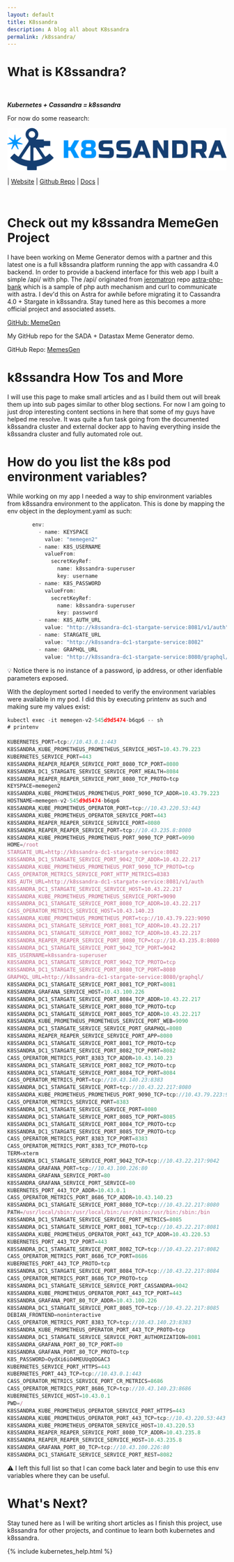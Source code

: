 ```yaml
---
layout: default
title: K8ssandra
description: A blog all about K8ssandra
permalink: /k8ssandra/
---
```


# What is K8ssandra?
<br>

<b><i>Kubernetes + Cassandra = k8ssandra</i></b>


For now do some reasearch:

![Branching](/assets/images/k8ssandra-horizontal.jpg)

| [Website](https://k8ssandra.io/)        | [Github Repo](https://github.com/k8ssandra)          | [Docs](https://k8ssandra.io/docs/) |

<p>&nbsp;</p>

# Check out my k8ssandra MemeGen Project

I have been working on Meme Generator demos with a partner and this latest one is a full k8ssandra platform running the app with cassandra 4.0 backend.  In order to provide a backend interface for this web app I built a simple /api/ with php.  The /api/ originated from [jeromatron](https://github.com/jeromatron) repo [astra-php-bank](https://github.com/jeromatron/astra-php-bank) which is a sample of php auth mechanism and curl to communicate with astra.  I dev'd this on Astra for awhile before migrating it to Cassandra 4.0 + Stargate in k8ssandra.  Stay tuned here as this becomes a more official project and associated assets.

<div class="mui-container">
    <div class="home mui-row">
      <div class="mui-col-md-6">
        <article class="mui-panel">
          <div class="bg-holder bg-deep-purple" style="background:url(/assets/images/database.jpg) no-repeat center center">
            <span class="post-list-title">
              <a class="post-link" href="https://github.com/ds-steven-matison/MemesGen">GitHub: MemeGen</a>
            </span>
            <div class="img-overlay"></div>
            <a href="https://github.com/ds-steven-matison/MemesGen" class="overlay"></a>
          </div>
          <div class="post-data">
            <p class="post-excerpt">My GitHub repo for the SADA + Datastax Meme Generator demo.</p>
            GitHub Repo: <a href="https://github.com/ds-steven-matison/MemesGen">MemesGen</a>
          </div>
        </article>
    </div>
  </div>
</div>

# k8ssandra How Tos and More

I will use this page to make small articles and as I build them out will break them up into sub pages similar to other blog sections.  For now I am going to just drop interesting content sections in here that some of my guys have helped me resolve.  It was quite a fun task going from the documented k8ssandra cluster and external docker app to having everything inside the k8ssandra cluster and fully automated role out.   

# How do you list the k8s pod environment variables?

While working on my app I needed a way to ship environment variables from k8ssandra environment to the applicaton.  This is done by mapping the env object in the deployment.yaml as such:

```js
        env:
          - name: KEYSPACE
            value: "memegen2"
          - name: K8S_USERNAME
            valueFrom:
              secretKeyRef:
                name: k8ssandra-superuser 
                key: username
          - name: K8S_PASSWORD
            valueFrom: 
              secretKeyRef:
                name: k8ssandra-superuser 
                key: password               
          - name: K8S_AUTH_URL
            value: "http://k8ssandra-dc1-stargate-service:8081/v1/auth"
          - name: STARGATE_URL
            value: "http://k8ssandra-dc1-stargate-service:8082"
          - name: GRAPHQL_URL
            value: "http://k8ssandra-dc1-stargate-service:8080/graphql/"
```
:bulb: Notice there is no instance of a password, ip address, or other idenfiable parameters exposed.


With the deployment sorted I needed to verify the environment variables were available in my pod.  I did this by executing printenv as such and making sure my values exist:

```js
kubectl exec -it memegen-v2-545d9d5474-b6qp6 -- sh 
# printenv

KUBERNETES_PORT=tcp://10.43.0.1:443
K8SSANDRA_KUBE_PROMETHEUS_PROMETHEUS_SERVICE_HOST=10.43.79.223
KUBERNETES_SERVICE_PORT=443
K8SSANDRA_REAPER_REAPER_SERVICE_PORT_8080_TCP_PORT=8080
K8SSANDRA_DC1_STARGATE_SERVICE_SERVICE_PORT_HEALTH=8084
K8SSANDRA_REAPER_REAPER_SERVICE_PORT_8080_TCP_PROTO=tcp
KEYSPACE=memegen2
K8SSANDRA_KUBE_PROMETHEUS_PROMETHEUS_PORT_9090_TCP_ADDR=10.43.79.223
HOSTNAME=memegen-v2-545d9d5474-b6qp6
K8SSANDRA_KUBE_PROMETHEUS_OPERATOR_PORT=tcp://10.43.220.53:443
K8SSANDRA_KUBE_PROMETHEUS_OPERATOR_SERVICE_PORT=443
K8SSANDRA_REAPER_REAPER_SERVICE_SERVICE_PORT=8080
K8SSANDRA_REAPER_REAPER_SERVICE_PORT=tcp://10.43.235.8:8080
K8SSANDRA_KUBE_PROMETHEUS_PROMETHEUS_PORT_9090_TCP_PORT=9090
HOME=/root
STARGATE_URL=http://k8ssandra-dc1-stargate-service:8082
K8SSANDRA_DC1_STARGATE_SERVICE_PORT_9042_TCP_ADDR=10.43.22.217
K8SSANDRA_KUBE_PROMETHEUS_PROMETHEUS_PORT_9090_TCP_PROTO=tcp
CASS_OPERATOR_METRICS_SERVICE_PORT_HTTP_METRICS=8383
K8S_AUTH_URL=http://k8ssandra-dc1-stargate-service:8081/v1/auth
K8SSANDRA_DC1_STARGATE_SERVICE_SERVICE_HOST=10.43.22.217
K8SSANDRA_KUBE_PROMETHEUS_PROMETHEUS_SERVICE_PORT=9090
K8SSANDRA_DC1_STARGATE_SERVICE_PORT_8080_TCP_ADDR=10.43.22.217
CASS_OPERATOR_METRICS_SERVICE_HOST=10.43.140.23
K8SSANDRA_KUBE_PROMETHEUS_PROMETHEUS_PORT=tcp://10.43.79.223:9090
K8SSANDRA_DC1_STARGATE_SERVICE_PORT_8081_TCP_ADDR=10.43.22.217
K8SSANDRA_DC1_STARGATE_SERVICE_PORT_8082_TCP_ADDR=10.43.22.217
K8SSANDRA_REAPER_REAPER_SERVICE_PORT_8080_TCP=tcp://10.43.235.8:8080
K8SSANDRA_DC1_STARGATE_SERVICE_PORT_9042_TCP_PORT=9042
K8S_USERNAME=k8ssandra-superuser
K8SSANDRA_DC1_STARGATE_SERVICE_PORT_9042_TCP_PROTO=tcp
K8SSANDRA_DC1_STARGATE_SERVICE_PORT_8080_TCP_PORT=8080
GRAPHQL_URL=http://k8ssandra-dc1-stargate-service:8080/graphql/
K8SSANDRA_DC1_STARGATE_SERVICE_PORT_8081_TCP_PORT=8081
K8SSANDRA_GRAFANA_SERVICE_HOST=10.43.100.226
K8SSANDRA_DC1_STARGATE_SERVICE_PORT_8084_TCP_ADDR=10.43.22.217
K8SSANDRA_DC1_STARGATE_SERVICE_PORT_8080_TCP_PROTO=tcp
K8SSANDRA_DC1_STARGATE_SERVICE_PORT_8085_TCP_ADDR=10.43.22.217
K8SSANDRA_KUBE_PROMETHEUS_PROMETHEUS_SERVICE_PORT_WEB=9090
K8SSANDRA_DC1_STARGATE_SERVICE_SERVICE_PORT_GRAPHQL=8080
K8SSANDRA_REAPER_REAPER_SERVICE_SERVICE_PORT_APP=8080
K8SSANDRA_DC1_STARGATE_SERVICE_PORT_8081_TCP_PROTO=tcp
K8SSANDRA_DC1_STARGATE_SERVICE_PORT_8082_TCP_PORT=8082
CASS_OPERATOR_METRICS_PORT_8383_TCP_ADDR=10.43.140.23
K8SSANDRA_DC1_STARGATE_SERVICE_PORT_8082_TCP_PROTO=tcp
K8SSANDRA_DC1_STARGATE_SERVICE_PORT_8084_TCP_PORT=8084
CASS_OPERATOR_METRICS_PORT=tcp://10.43.140.23:8383
K8SSANDRA_DC1_STARGATE_SERVICE_PORT=tcp://10.43.22.217:8080
K8SSANDRA_KUBE_PROMETHEUS_PROMETHEUS_PORT_9090_TCP=tcp://10.43.79.223:9090
CASS_OPERATOR_METRICS_SERVICE_PORT=8383
K8SSANDRA_DC1_STARGATE_SERVICE_SERVICE_PORT=8080
K8SSANDRA_DC1_STARGATE_SERVICE_PORT_8085_TCP_PORT=8085
K8SSANDRA_DC1_STARGATE_SERVICE_PORT_8084_TCP_PROTO=tcp
K8SSANDRA_DC1_STARGATE_SERVICE_PORT_8085_TCP_PROTO=tcp
CASS_OPERATOR_METRICS_PORT_8383_TCP_PORT=8383
CASS_OPERATOR_METRICS_PORT_8383_TCP_PROTO=tcp
TERM=xterm
K8SSANDRA_DC1_STARGATE_SERVICE_PORT_9042_TCP=tcp://10.43.22.217:9042
K8SSANDRA_GRAFANA_PORT=tcp://10.43.100.226:80
K8SSANDRA_GRAFANA_SERVICE_PORT=80
K8SSANDRA_GRAFANA_SERVICE_PORT_SERVICE=80
KUBERNETES_PORT_443_TCP_ADDR=10.43.0.1
CASS_OPERATOR_METRICS_PORT_8686_TCP_ADDR=10.43.140.23
K8SSANDRA_DC1_STARGATE_SERVICE_PORT_8080_TCP=tcp://10.43.22.217:8080
PATH=/usr/local/sbin:/usr/local/bin:/usr/sbin:/usr/bin:/sbin:/bin
K8SSANDRA_DC1_STARGATE_SERVICE_SERVICE_PORT_METRICS=8085
K8SSANDRA_DC1_STARGATE_SERVICE_PORT_8081_TCP=tcp://10.43.22.217:8081
K8SSANDRA_KUBE_PROMETHEUS_OPERATOR_PORT_443_TCP_ADDR=10.43.220.53
KUBERNETES_PORT_443_TCP_PORT=443
K8SSANDRA_DC1_STARGATE_SERVICE_PORT_8082_TCP=tcp://10.43.22.217:8082
CASS_OPERATOR_METRICS_PORT_8686_TCP_PORT=8686
KUBERNETES_PORT_443_TCP_PROTO=tcp
K8SSANDRA_DC1_STARGATE_SERVICE_PORT_8084_TCP=tcp://10.43.22.217:8084
CASS_OPERATOR_METRICS_PORT_8686_TCP_PROTO=tcp
K8SSANDRA_DC1_STARGATE_SERVICE_SERVICE_PORT_CASSANDRA=9042
K8SSANDRA_KUBE_PROMETHEUS_OPERATOR_PORT_443_TCP_PORT=443
K8SSANDRA_GRAFANA_PORT_80_TCP_ADDR=10.43.100.226
K8SSANDRA_DC1_STARGATE_SERVICE_PORT_8085_TCP=tcp://10.43.22.217:8085
DEBIAN_FRONTEND=noninteractive
CASS_OPERATOR_METRICS_PORT_8383_TCP=tcp://10.43.140.23:8383
K8SSANDRA_KUBE_PROMETHEUS_OPERATOR_PORT_443_TCP_PROTO=tcp
K8SSANDRA_DC1_STARGATE_SERVICE_SERVICE_PORT_AUTHORIZATION=8081
K8SSANDRA_GRAFANA_PORT_80_TCP_PORT=80
K8SSANDRA_GRAFANA_PORT_80_TCP_PROTO=tcp
K8S_PASSWORD=OydXi6iO4MEUUqODGAC3
KUBERNETES_SERVICE_PORT_HTTPS=443
KUBERNETES_PORT_443_TCP=tcp://10.43.0.1:443
CASS_OPERATOR_METRICS_SERVICE_PORT_CR_METRICS=8686
CASS_OPERATOR_METRICS_PORT_8686_TCP=tcp://10.43.140.23:8686
KUBERNETES_SERVICE_HOST=10.43.0.1
PWD=/
K8SSANDRA_KUBE_PROMETHEUS_OPERATOR_SERVICE_PORT_HTTPS=443
K8SSANDRA_KUBE_PROMETHEUS_OPERATOR_PORT_443_TCP=tcp://10.43.220.53:443
K8SSANDRA_KUBE_PROMETHEUS_OPERATOR_SERVICE_HOST=10.43.220.53
K8SSANDRA_REAPER_REAPER_SERVICE_PORT_8080_TCP_ADDR=10.43.235.8
K8SSANDRA_REAPER_REAPER_SERVICE_SERVICE_HOST=10.43.235.8
K8SSANDRA_GRAFANA_PORT_80_TCP=tcp://10.43.100.226:80
K8SSANDRA_DC1_STARGATE_SERVICE_SERVICE_PORT_REST=8082
```

:warning:  I left this full list so that I can come back later and begin to use this env variables where they can be useful.

# What's Next?

Stay tuned here as I will be writing short articles as I finish this project, use k8ssandra for other projects, and continue to learn both kubernetes and k8ssandra.

{% include kubernetes_help.html %}